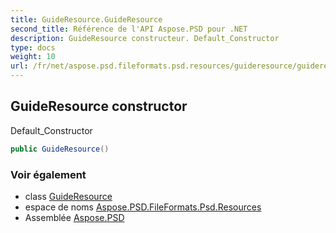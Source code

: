 ```yaml
---
title: GuideResource.GuideResource
second_title: Référence de l'API Aspose.PSD pour .NET
description: GuideResource constructeur. Default_Constructor
type: docs
weight: 10
url: /fr/net/aspose.psd.fileformats.psd.resources/guideresource/guideresource/
---
```

## GuideResource constructor

Default_Constructor

```csharp
public GuideResource()
```

### Voir également

* class [GuideResource](../)
* espace de noms [Aspose.PSD.FileFormats.Psd.Resources](../../guideresource/)
* Assemblée [Aspose.PSD](../../../)


